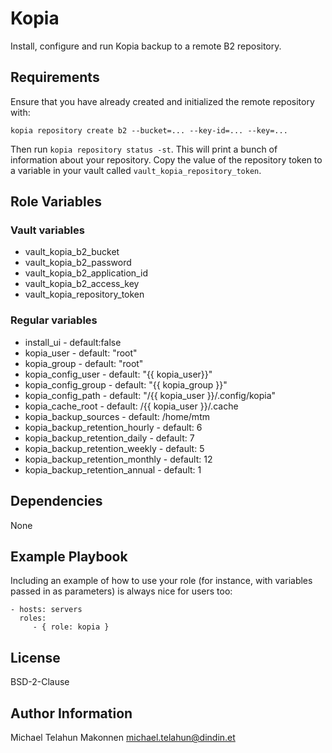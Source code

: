 Kopia
=========

Install, configure and run Kopia backup to a remote B2 repository.

Requirements
------------

Ensure that you have already created and initialized the remote repository with: 
```
kopia repository create b2 --bucket=... --key-id=... --key=...
```
Then run `kopia repository status -st`. This will print a bunch of information about your repository. Copy the value of the repository token to a variable
in your vault called `vault_kopia_repository_token`.


Role Variables
--------------

### Vault variables
- vault_kopia_b2_bucket
- vault_kopia_b2_password
- vault_kopia_b2_application_id
- vault_kopia_b2_access_key
- vault_kopia_repository_token

### Regular variables
- install_ui - default:false
- kopia_user - default: "root"
- kopia_group - default: "root"
- kopia_config_user - default: "{{ kopia_user}}"
- kopia_config_group - default:  "{{ kopia_group }}"
- kopia_config_path - default: "/{{ kopia_user }}/.config/kopia"
- kopia_cache_root - default: /{{ kopia_user }}/.cache
- kopia_backup_sources - default: /home/mtm
- kopia_backup_retention_hourly - default: 6
- kopia_backup_retention_daily - default:  7
- kopia_backup_retention_weekly - default:  5
- kopia_backup_retention_monthly - default: 12
- kopia_backup_retention_annual - default: 1

Dependencies
------------

None

Example Playbook
----------------

Including an example of how to use your role (for instance, with variables passed in as parameters) is always nice for users too:

    - hosts: servers
      roles:
         - { role: kopia }

License
-------

BSD-2-Clause

Author Information
------------------

Michael Telahun Makonnen <michael.telahun@dindin.et>
